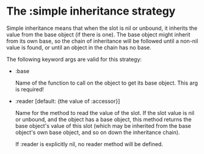 # The :simple inheritance strategy #

Simple inheritance means that when the slot is nil or unbound, it
inherits the value from the base object (if there is one). The base
object might inherit from its own base, so the chain of inheritance
will be followed until a non-nil value is found, or until an object in
the chain has no base.

The following keyword args are valid for this strategy:

* :base

  Name of the function to call on the object to get its base object.
  This arg is required!

* :reader [default: {the value of :accessor}]

  Name for the method to read the value of the slot. If the slot value
  is nil or unbound, and the object has a base object, this method
  returns the base object's value of this slot (which may be inherited
  from the base object's own base object, and so on down the
  inheritance chain).

  If :reader is explicitly nil, no reader method will be defined.
